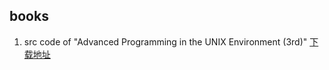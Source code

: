 ## books
1. src code of "Advanced Programming in the UNIX Environment (3rd)"
[下载地址](http://www.apuebook.com/thanks3e.html)
